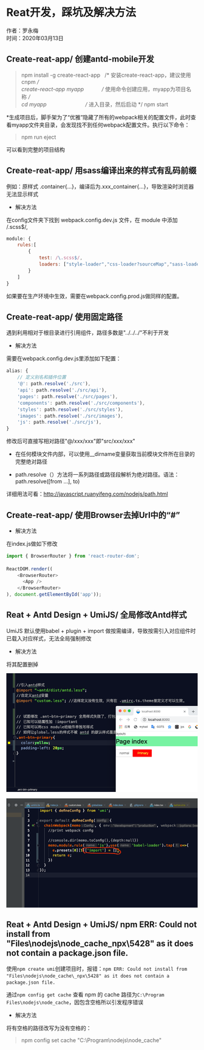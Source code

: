 # Reat开发，踩坑及解决方法

作者：罗永梅  
时间：2020年03月13日

## Create-reat-app/ 创建antd-mobile开发

> npm install -g create-react-app   /* 安装create-react-app，建议使用cnpm */  
> create-react-app myapp            /* 使用命令创建应用，myapp为项目名称 */  
> cd myapp                          /* 进入目录，然后启动 */
> npm start

*生成项目后，脚手架为了“优雅”隐藏了所有的webpack相关的配置文件，此时查看myapp文件夹目录，会发现找不到任何webpack配置文件。执行以下命令：  

> npm run eject

可以看到完整的项目结构

## Create-reat-app/ 用sass编译出来的样式有乱码前缀
例如：原样式 .container{...}，编译后为.xxx_container{...}，导致渲染时浏览器无法显示样式

* 解决方法

在config文件夹下找到 webpack.config.dev.js 文件，在 module 中添加 /.scss$/,  
```js
module: {
    rules:[
        {
            test: /\.scss$/,
            loaders: ["style-loader","css-loader?sourceMap","sass-loader?sourceMap"],
        }
    ]
}
```

如果要在生产环境中生效，需要在webpack.config.prod.js做同样的配置。

## Create-reat-app/ 使用固定路径
遇到利用相对于根目录进行引用组件，路径多数是"../../../"不利于开发

* 解决方法

需要在webpack.config.dev.js里添加如下配置：

```js
alias: {
    // 定义别名和插件位置
    '@': path.resolve('./src'),
    'api': path.resolve('./src/api'),
    'pages': path.resolve('./src/pages'),
    'components': path.resolve('./src/components'),
    'styles': path.resolve('./src/styles'),
    'images': path.resolve('./src/images'),
    'js': path.resolve('./src/js'),
}
``` 

修改后可直接写相对路径"@/xxx/xxx"即"src/xxx/xxx"

* 在任何模块文件内部，可以使用__dirname变量获取当前模块文件所在目录的完整绝对路径

* path.resolve（）方法将一系列路径或路径段解析为绝对路径。语法：path.resolve([from ...], to)

详细用法可看：http://javascript.ruanyifeng.com/nodejs/path.html

## Create-reat-app/ 使用Browser去掉Url中的“#”

* 解决方法  

在index.js做如下修改  

```js
import { BrowserRouter } from 'react-router-dom';

ReactDOM.render((
    <BrowserRouter>
      <App />
    </BrowserRouter>
), document.getElementById('app'));
```

## Reat + Antd Design + UmiJS/ 全局修改Antd样式

UmiJS 默认使用babel + plugin + import 做按需编译，导致按需引入对应组件时已载入对应样式，无法全局强制修改
* 解决方法  

将其配置删掉

![Image text](images/react-1.png)

![Image text](images/react-2.png)

## Reat + Antd Design + UmiJS/ npm ERR: Could not install from "Files\nodejs\node_cache\_npx\5428" as it does not contain a package.json file.

使用`npm create umi`创建项目时，报错：`npm ERR: Could not install from "Files\nodejs\node_cache\_npx\5428" as it does not contain a package.json file.`  

通过`npm config get cache` 查看 npm 的 cache 路径为`C:\Program Files\nodejs\node_cache`，因包含空格所以引发程序错误

* 解决方法

将有空格的路径改写为没有空格的：
> npm config set cache "C:\Program\nodejs\node_cache"